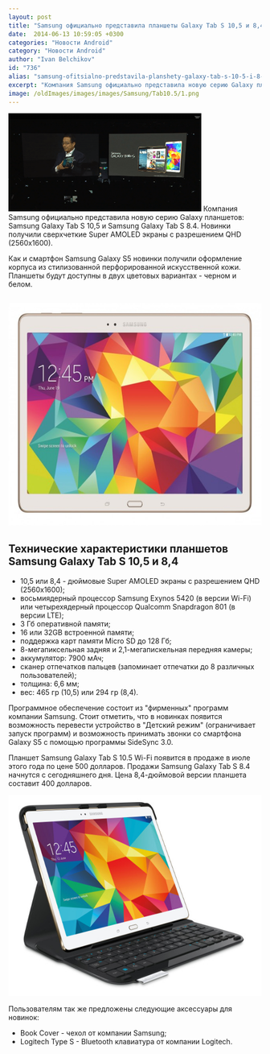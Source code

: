 ```yaml
---
layout: post
title: "Samsung официально представила планшеты Galaxy Tab S 10,5 и 8,4 с QHD экранами"
date:  2014-06-13 10:59:05 +0300
categories: "Новости Android"
category: "Новости Android"
author: "Ivan Belchikov"
id: "736"
alias: "samsung-ofitsialno-predstavila-planshety-galaxy-tab-s-10-5-i-8-4-s-qhd-ekranami"
excerpt: "Компания Samsung официально представила новую серию Galaxy планшетов: Samsung Galaxy Tab S 10,5 иSamsung Galaxy Tab S 8.4. Новинки получили сверхчеткие Super AMOLED экраны с разрешением QHD (2560x1600)."
image: /oldImages/images/images/Samsung/Tab10.5/1.png
---
```

<img  src="/oldImages/images/images/Samsung/Tab10.5/1.png" alt="Презентация  Samsung" width="384" height="195" />
Компания Samsung официально представила новую серию Galaxy планшетов: Samsung Galaxy Tab S 10,5 и
Samsung Galaxy Tab S 8.4. Новинки получили сверхчеткие Super AMOLED экраны с разрешением QHD (2560x1600).


Как и смартфон Samsung Galaxy S5 новинки получили оформление корпуса из стилизованной перфорированной искусственной кожи. Планшеты будут доступны в двух цветовых вариантах - черном и белом.

<h2><img  src="/oldImages/images/images/Samsung/Tab10.5/2.png" alt="Samsung Galaxy Tab S 10.5" width="598" height="442" /></h2>
<h2>Технические характеристики планшетов Samsung Galaxy Tab S 10,5 и 8,4</h2>
<ul>
<li>10,5 или 8,4 - дюймовые Super AMOLED экраны с разрешением QHD (2560x1600);</li>
<li>восьмиядерный процессор Samsung Exynos 5420 (в версии Wi-Fi) или четырехядерный процессор Qualcomm Snapdragon 801 (в версии LTE);</li>
<li>3 Гб оперативной памяти;</li>
<li>16 или 32GB встроенной памяти;</li>
<li>поддержка карт памяти Micro SD до 128 Гб;</li>
<li>8-мегапиксельная задняя и 2,1-мегапискельная передняя камеры;</li>
<li>аккумулятор: 7900 мАч;</li>
<li>сканер отпечатков пальцев (запоминает отпечатки до 8 различных пользователей);</li>
<li>толщина: 6,6 мм;</li>
<li>вес: 465 гр (10,5) или 294 гр (8,4).</li>
</ul>
Программное обеспечение состоит из "фирменных" программ компании Samsung. Стоит отметить, что в новинках появится возможность перевести устройство в "Детский режим" (ограничивает запуск программ) и возможность принимать звонки со смартфона Galaxy S5 с помощью программы SideSync 3.0.

Планшет Samsung Galaxy Tab S 10.5 Wi-Fi появится в продаже в июле этого года по цене 500 долларов. Продажи Samsung Galaxy Tab S 8.4 начнутся с сегодняшнего дня. Цена 8,4-дюймовой версии планшета составит 400 долларов.

<img  src="/oldImages/images/images/Samsung/Tab10.5/3.png" alt="Аксуссуары Galaxy Tab" width="598" height="400" />

Пользователям так же предложены следующие аксессуары для новинок:

<ul>
<li>Book Cover - чехол от компании Samsung;</li>
<li>Logitech Type S - Bluetooth клавиатура от компании Logitech.</li>
</ul>